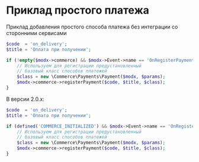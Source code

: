 # Приклад простого платежа

Приклад добавления простого способа платежа без интеграции со сторонними сервисами

```php
$code  = 'on_delivery';
$title = 'Оплата при получении';

if (!empty($modx->commerce) && $modx->Event->name == 'OnRegisterPayments') {
    // Используем для регистрации предустановленный
    // базовый класс способов платежей
    $class = new \Commerce\Payments\Payment($modx, $params);
    $modx->commerce->registerPayment($code, $title, $class);
}
```

В версии 2.0.x:

```php
$code  = 'on_delivery';
$title = 'Оплата при получении';

if (defined('COMMERCE_INITIALIZED') && $modx->Event->name == 'OnRegisterPayments') {
    // Используем для регистрации предустановленный
    // базовый класс способов платежей
    $class = new \Commerce\Payments\Payment($modx, $params);
    $modx->commerce->registerPayment($code, $title, $class);
}
```
